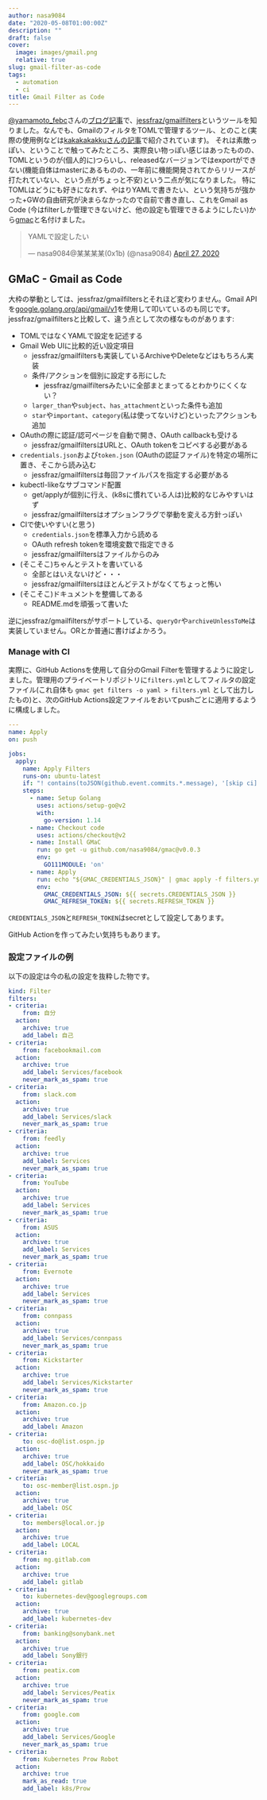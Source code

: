 ```yaml
---
author: nasa9084
date: "2020-05-08T01:00:00Z"
description: ""
draft: false
cover:
  image: images/gmail.png
  relative: true
slug: gmail-filter-as-code
tags:
  - automation
  - ci
title: Gmail Filter as Code
---
```



[@yamamoto_febc](https://twitter.com/yamamoto_febc)さんの[ブログ記事](https://febc-yamamoto.hatenablog.jp/entry/2020/04/26/182608)で、[jessfraz/gmailfilters](https://github.com/jessfraz/gmailfilters)というツールを知りました。なんでも、GmailのフィルタをTOMLで管理するツール、とのこと(実際の使用例などは[kakakakakkuさんの記事](https://kakakakakku.hatenablog.com/entry/2020/04/22/090002)で紹介されています)。
それは素敵っぽい、ということで触ってみたところ、実際良い物っぽい感じはあったものの、TOMLというのが(個人的に)つらいし、releasedなバージョンではexportができない(機能自体はmasterにあるものの、一年前に機能開発されてからリリースが打たれていない、という点がちょっと不安)という二点が気になりました。
特にTOMLはどうにも好きになれず、やはりYAMLで書きたい、という気持ちが強かった+GWの自由研究が決まらなかったので自前で書き直し、これをGmail as Code (今はfilterしか管理できないけど、他の設定も管理できるようにしたい)から[gmac](https://github.com/nasa9084/gmac)と名付けました。

<blockquote class="twitter-tweet"><p lang="ja" dir="ltr">YAMLで設定したい</p>&mdash; nasa9084@某某某某(0x1b) (@nasa9084) <a href="https://twitter.com/nasa9084/status/1254720750264541184?ref_src=twsrc%5Etfw">April 27, 2020</a></blockquote>
<script async src="https://platform.twitter.com/widgets.js" charset="utf-8"></script>

## GMaC - Gmail as Code

大枠の挙動としては、jessfraz/gmailfiltersとそれほど変わりません。Gmail APIを[google.golang.org/api/gmail/v1](https://pkg.go.dev/google.golang.org/api/gmail/v1)を使用して叩いているのも同じです。
jessfraz/gmailfiltersと比較して、違う点として次の様なものがあります:

* TOMLではなくYAMLで設定を記述する
* Gmail Web UIに比較的近い設定項目
    * jessfraz/gmailfiltersも実装しているArchiveやDeleteなどはもちろん実装
    * 条件/アクションを個別に設定する形にした
        * jessfraz/gmailfiltersみたいに全部まとまってるとわかりにくくない？
    * `larger_than`や`subject`、`has_attachment`といった条件も追加
    * `star`や`important`、`category`(私は使ってないけど)といったアクションも追加
* OAuthの際に認証/認可ページを自動で開き、OAuth callbackも受ける
    * jessfraz/gmailfiltersはURLと、OAuth tokenをコピペする必要がある
* `credentials.json`および`token.json` (OAuthの認証ファイル)を特定の場所に置き、そこから読み込む
    * jessfraz/gmailfiltersは毎回ファイルパスを指定する必要がある
* kubectl-likeなサブコマンド配置
    * get/applyが個別に行え、(k8sに慣れている人は)比較的なじみやすいはず
    * jessfraz/gmailfiltersはオプションフラグで挙動を変える方針っぽい
* CIで使いやすい(と思う)
    * `credentials.json`を標準入力から読める
    * OAuth refresh tokenを環境変数で指定できる
    * jessfraz/gmailfiltersはファイルからのみ
* (そこそこ)ちゃんとテストを書いている
    * 全部とはいえないけど・・・
    * jessfraz/gmailfiltersはほとんどテストがなくてちょっと怖い
* (そこそこ)ドキュメントを整備してある
    * README.mdを頑張って書いた

逆にjessfraz/gmailfiltersがサポートしている、`queryOr`や`archiveUnlessToMe`は実装していません。ORとか普通に書けばよかろう。



### Manage with CI

実際に、GitHub Actionsを使用して自分のGmail Filterを管理するように設定しました。管理用のプライベートリポジトリに`filters.yml`としてフィルタの設定ファイル(これ自体も `gmac get filters -o yaml > filters.yml` として出力したもの)と、次のGitHub Actions設定ファイルをおいてpushごとに適用するように構成しました。

```yaml
---
name: Apply
on: push

jobs:
  apply:
    name: Apply Filters
    runs-on: ubuntu-latest
    if: "! contains(toJSON(github.event.commits.*.message), '[skip ci]')"
    steps:
      - name: Setup Golang
        uses: actions/setup-go@v2
        with:
          go-version: 1.14
      - name: Checkout code
        uses: actions/checkout@v2
      - name: Install GMaC
        run: go get -u github.com/nasa9084/gmac@v0.0.3
        env:
          GO111MODULE: 'on'
      - name: Apply
        run: echo "${GMAC_CREDENTIALS_JSON}" | gmac apply -f filters.yml -c-
        env:
          GMAC_CREDENTIALS_JSON: ${{ secrets.CREDENTIALS_JSON }}
          GMAC_REFRESH_TOKEN: ${{ secrets.REFRESH_TOKEN }}
```

`CREDENTIALS_JSON`と`REFRESH_TOKEN`はsecretとして設定してあります。

GitHub Actionを作ってみたい気持ちもあります。

### 設定ファイルの例

以下の設定は今の私の設定を抜粋した物です。

```yaml
kind: Filter
filters:
- criteria:
    from: 自分
  action:
    archive: true
    add_label: 自己
- criteria:
    from: facebookmail.com
  action:
    archive: true
    add_label: Services/facebook
    never_mark_as_spam: true
- criteria:
    from: slack.com
  action:
    archive: true
    add_label: Services/slack
    never_mark_as_spam: true
- criteria:
    from: feedly
  action:
    archive: true
    add_label: Services
    never_mark_as_spam: true
- criteria:
    from: YouTube
  action:
    archive: true
    add_label: Services
    never_mark_as_spam: true
- criteria:
    from: ASUS
  action:
    archive: true
    add_label: Services
    never_mark_as_spam: true
- criteria:
    from: Evernote
  action:
    archive: true
    add_label: Services
    never_mark_as_spam: true
- criteria:
    from: connpass
  action:
    archive: true
    add_label: Services/connpass
    never_mark_as_spam: true
- criteria:
    from: Kickstarter
  action:
    archive: true
    add_label: Services/Kickstarter
    never_mark_as_spam: true
- criteria:
    from: Amazon.co.jp
  action:
    archive: true
    add_label: Amazon
- criteria:
    to: osc-do@list.ospn.jp
  action:
    archive: true
    add_label: OSC/hokkaido
    never_mark_as_spam: true
- criteria:
    to: osc-member@list.ospn.jp
  action:
    archive: true
    add_label: OSC
- criteria:
    to: members@local.or.jp
  action:
    archive: true
    add_label: LOCAL
- criteria:
    from: mg.gitlab.com
  action:
    archive: true
    add_label: gitlab
- criteria:
    to: kubernetes-dev@googlegroups.com
  action:
    archive: true
    add_label: kubernetes-dev
- criteria:
    from: banking@sonybank.net
  action:
    archive: true
    add_label: Sony銀行
- criteria:
    from: peatix.com
  action:
    archive: true
    add_label: Services/Peatix
    never_mark_as_spam: true
- criteria:
    from: google.com
  action:
    archive: true
    add_label: Services/Google
    never_mark_as_spam: true
- criteria:
    from: Kubernetes Prow Robot
  action:
    archive: true
    mark_as_read: true
    add_label: k8s/Prow
```




